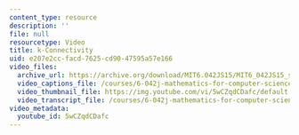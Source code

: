 ```yaml
---
content_type: resource
description: ''
file: null
resourcetype: Video
title: k-Connectivity
uid: e207e2cc-facd-7625-cd90-47595a57e166
video_files:
  archive_url: https://archive.org/download/MIT6.042JS15/MIT6_042JS15_simple_kconnect_ipod.mp4
  video_captions_file: /courses/6-042j-mathematics-for-computer-science-spring-2015/74646b6ecfea53c1a7daf6ff701a564f_5wCZqdCDafc.vtt
  video_thumbnail_file: https://img.youtube.com/vi/5wCZqdCDafc/default.jpg
  video_transcript_file: /courses/6-042j-mathematics-for-computer-science-spring-2015/b6d0f4582cae4ae436d06dfada640fc0_5wCZqdCDafc.pdf
video_metadata:
  youtube_id: 5wCZqdCDafc
---
```

